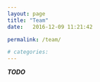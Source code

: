 ```yaml
---
layout: page
title: "Team"
date:   2016-12-09 11:21:42

permalink: /team/

# categories: 
---
```


***TODO***
